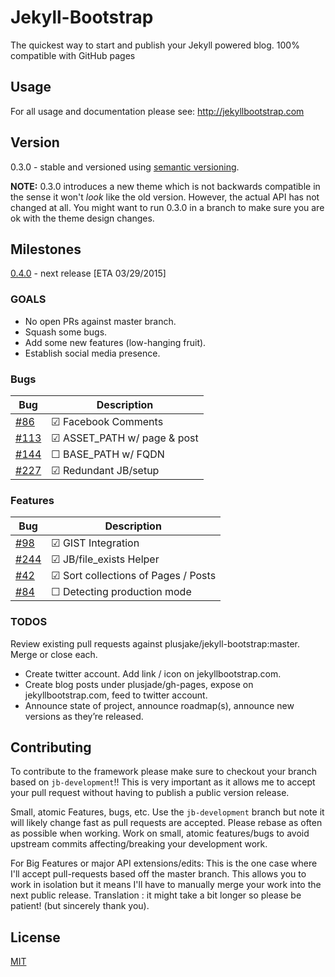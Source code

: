 # Jekyll-Bootstrap

The quickest way to start and publish your Jekyll powered blog. 100% compatible with GitHub pages

## Usage

For all usage and documentation please see: <http://jekyllbootstrap.com>

## Version

0.3.0 - stable and versioned using [semantic versioning](http://semver.org/).

**NOTE:** 0.3.0 introduces a new theme which is not backwards compatible in the sense it won't _look_ like the old version.
However, the actual API has not changed at all.
You might want to run 0.3.0 in a branch to make sure you are ok with the theme design changes.

## Milestones

[0.4.0](https://github.com/plusjade/jekyll-bootstrap/milestones/v%200.4.0) - next release [ETA 03/29/2015]

### GOALS

* No open PRs against master branch.
* Squash some bugs.
* Add some new features (low-hanging fruit).
* Establish social media presence.


### Bugs

|Bug |Description
|------|---------------
|[#86](https://github.com/plusjade/jekyll-bootstrap/issues/86)  |&#x2611; Facebook Comments
|[#113](https://github.com/plusjade/jekyll-bootstrap/issues/113)|&#x2611; ASSET_PATH w/ page & post
|[#144](https://github.com/plusjade/jekyll-bootstrap/issues/144)|&#x2610; BASE_PATH w/ FQDN
|[#227](https://github.com/plusjade/jekyll-bootstrap/issues/227)|&#x2611; Redundant JB/setup

### Features

|Bug |Description
|------|---------------
|[#98](https://github.com/plusjade/jekyll-bootstrap/issues/98)  |&#x2611; GIST Integration
|[#244](https://github.com/plusjade/jekyll-bootstrap/issues/244)|&#x2611; JB/file_exists Helper
|[#42](https://github.com/plusjade/jekyll-bootstrap/issues/42)  |&#x2611; Sort collections of Pages / Posts
|[#84](https://github.com/plusjade/jekyll-bootstrap/issues/84)  |&#x2610; Detecting production mode

### TODOS

Review existing pull requests against plusjake/jekyll-bootstrap:master. Merge or close each.

* Create twitter account. Add link / icon on jekyllbootstrap.com.
* Create blog posts under plusjade/gh-pages, expose on jekyllbootstrap.com, feed to twitter account.
* Announce state of project, announce roadmap(s), announce new versions as they’re released.

## Contributing


To contribute to the framework please make sure to checkout your branch based on `jb-development`!!
This is very important as it allows me to accept your pull request without having to publish a public version release.

Small, atomic Features, bugs, etc.
Use the `jb-development` branch but note it will likely change fast as pull requests are accepted.
Please rebase as often as possible when working.
Work on small, atomic features/bugs to avoid upstream commits affecting/breaking your development work.

For Big Features or major API extensions/edits:
This is the one case where I'll accept pull-requests based off the master branch.
This allows you to work in isolation but it means I'll have to manually merge your work into the next public release.
Translation : it might take a bit longer so please be patient! (but sincerely thank you).



## License

[MIT](http://opensource.org/licenses/MIT)
